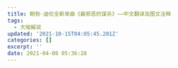 ```yaml
---
title: 鲍勃·迪伦全新单曲《最邪恶的谋杀》——中文翻译及图文注释
tags:
  - 大咖解说
updated: '2021-10-15T04:05:45.201Z'
categories: []
excerpt: ''
date: 2021-04-08 05:36:28
---
```



